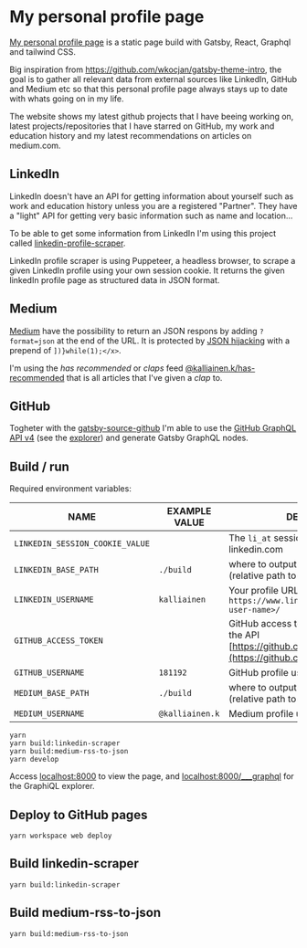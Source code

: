 # My personal profile page

[My personal profile page](https://181192.github.io) is a static page build with Gatsby, React, Graphql and tailwind CSS.

Big inspiration from https://github.com/wkocjan/gatsby-theme-intro, the goal is to gather all relevant data from external sources like LinkedIn, GitHub and Medium etc so that this personal profile page always stays up to date with whats going on in my life.

The website shows my latest github projects that I have beeing working on, latest projects/repositories that I have starred on GitHub, my work and education history and my latest recommendations on articles on medium.com.

## LinkedIn

LinkedIn doesn't have an API for getting information about yourself such as work and education history unless you are a registered "Partner". They have a "light" API for getting very basic information such as name and location...

To be able to get some information from LinkedIn I'm using this project called [linkedin-profile-scraper](https://github.com/jvandenaardweg/linkedin-profile-scraper).

LinkedIn profile scraper is using Puppeteer, a headless browser, to scrape a given LinkedIn profile using your own session cookie. It returns the given linkedIn profile page as structured data in JSON format.

## Medium

[Medium](https://medium.com) have the possibility to return an JSON respons by adding `?format=json` at the end of the URL. It is protected by [JSON hijacking](https://haacked.com/archive/2009/06/25/json-hijacking.aspx/) with a prepend of `])}while(1);</x>`.

I'm using the _has recommended_ or _claps_ feed [@kalliainen.k/has-recommended](https://medium.com/@kalliainen.k/has-recommended) that is all articles that I've given a _clap_ to.

## GitHub

Togheter with the [gatsby-source-github](https://www.gatsbyjs.org/packages/gatsby-source-github/) I'm able to use the [GitHub GraphQL API v4](https://developer.github.com/v4/) (see the [explorer](https://developer.github.com/v4/explorer/)) and generate Gatsby GraphQL nodes.

## Build / run

Required environment variables:

| NAME                            | EXAMPLE VALUE   | DESCRIPTION                                                                                                                    |
| ------------------------------- | --------------- | ------------------------------------------------------------------------------------------------------------------------------ |
| `LINKEDIN_SESSION_COOKIE_VALUE` |                 | The `li_at` session cookie on linkedin.com                                                                                     |
| `LINKEDIN_BASE_PATH`            | `./build`       | where to output the result JSON file (relative path to script)                                                                 |
| `LINKEDIN_USERNAME`             | `kalliainen`    | Your profile URL at linkedIn `https://www.linkedin.com/in/<some-user-name>/`                                                   |
| `GITHUB_ACCESS_TOKEN`           |                 | GitHub access token to be able to use the API [https://github.com/settings/tokens/new](https://github.com/settings/tokens/new) |
| `GITHUB_USERNAME`               | `181192`        | GitHub profile username to get data from                                                                                       |
| `MEDIUM_BASE_PATH`              | `./build`       | where to output the result JSON file (relative path to script)                                                                 |
| `MEDIUM_USERNAME`               | `@kalliainen.k` | Medium profile username                                                                                                        |

```
yarn
yarn build:linkedin-scraper
yarn build:medium-rss-to-json
yarn develop
```

Access [localhost:8000](http://localhost:8000) to view the page, and [localhost:8000/___graphql](http://localhost:8000/___graphql) for the GraphiQL explorer.

## Deploy to GitHub pages

```
yarn workspace web deploy
```

## Build linkedin-scraper

```
yarn build:linkedin-scraper
```

## Build medium-rss-to-json

```
yarn build:medium-rss-to-json
```
